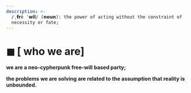 ```yaml
---
description: >-
  /ˌ𝗳𝗿ē ˈ𝘄𝗶𝗹/ (𝗻𝗼𝘂𝗻): the power of acting without the constraint of
  necessity or fate;
---
```


# ◼ \[ who we are]







**we are a neo-cypherpunk free-will based party;**

**the problems we are solving are related to the assumption that reality is unbounded.**





